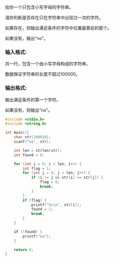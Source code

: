 给你一个只包含小写字母的字符串。

请你判断是否存在只在字符串中出现过一次的字符。

如果存在，则输出满足条件的字符中位置最靠前的那个。

如果没有，输出”no”。

### 输入格式:

共一行，包含一个由小写字母构成的字符串。

数据保证字符串的长度不超过100000。

### 输出格式:

输出满足条件的第一个字符。

如果没有，则输出”no”。


```c
#include <stdio.h>
#include <string.h>

int main(){
    char str[100010];
    scanf("%s", str);

    int len = strlen(str);
    int found = 0;

    for (int i = 0; i < len; i++) {
        int flag = 1;
        for (int j = 0; j < len; j++) {
            if (i != j && str[i] == str[j]) {
                flag = 0;
                break;
            }
        }
        if (flag) {
            printf("%c\n", str[i]);
            found = 1;
            break;
        }
    }

    if (!found) {
        printf("no");
    }

    return 0;
}
```
<!--stackedit_data:
eyJoaXN0b3J5IjpbLTYwNjgwNDM0MF19
-->